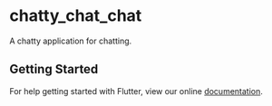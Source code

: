 # chatty_chat_chat

A chatty application for chatting.

## Getting Started

For help getting started with Flutter, view our online
[documentation](https://flutter.io/).
